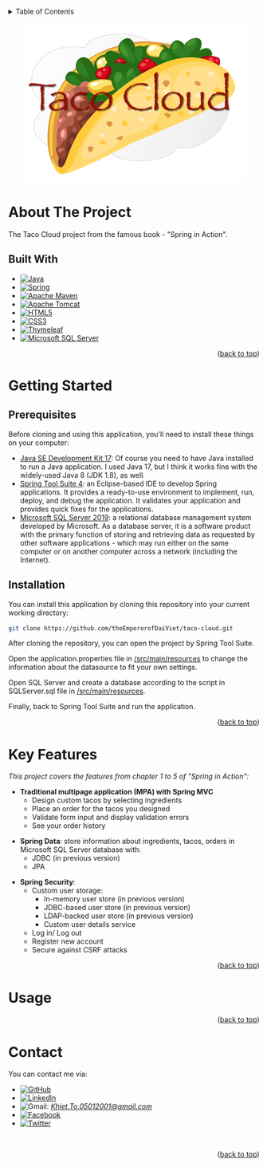 <a name="readme-top"></a>
<!-- TABLE OF CONTENTS -->
<details>
  <summary>Table of Contents</summary>
  <ol>
    <li>
      <a href="#about-the-project">About The Project</a>
      <ul>
        <li><a href="#built-with">Built With</a></li>
      </ul>
    </li>
    <li>
      <a href="#getting-started">Getting Started</a>
      <ul>
        <li><a href="#prerequisites">Prerequisites</a></li>
        <li><a href="#installation">Installation</a></li>
      </ul>
    </li>
    <li><a href="#key-features">Key Features</li>
    <li><a href="#usage">Usage</a></li>
    <li><a href="#contact">Contact</a></li>
  </ol>
</details>

<p align="center">
    <img src="https://github.com/theEmperorofDaiViet/taco-cloud/blob/master/src/main/resources/static/images/TacoCloud.png">
</p>

# About The Project
The Taco Cloud project from the famous book - "Spring in Action".

## Built With
* [![Java][Java-shield]][Java-url]
* [![Spring][Spring-shield]][Spring-url]
* [![Apache Maven][Apache Maven-shield]][Apache Maven-url]
* [![Apache Tomcat][Apache Tomcat-shield]][Apache Tomcat-url]
* [![HTML5][HTML5-shield]][HTML5-url]
* [![CSS3][CSS3-shield]][CSS3-url]
* [![Thymeleaf][Thymeleaf-shield]][Thymeleaf-url]
* [![Microsoft SQL Server][MicrosoftSQLServer-shield]][MicrosoftSQLServer-url]

<p align="right">(<a href="#readme-top">back to top</a>)</p>

# Getting Started

## Prerequisites
Before cloning and using this application, you'll need to install these things on your computer:
* [Java SE Development Kit 17](https://www.oracle.com/java/technologies/downloads/#java17): Of course you need to have Java installed to run a Java application. I used Java 17, but I think it works fine with the widely-used Java 8 (JDK 1.8), as well.
* [Spring Tool Suite 4](https://spring.io/tools): an Eclipse-based IDE to develop Spring applications. 
It provides a ready-to-use environment to implement, run, deploy, and debug the application. 
It validates your application and provides quick fixes for the applications.
* [Microsoft SQL Server 2019](https://www.microsoft.com/en-us/sql-server/sql-server-2019): a relational database management system developed by Microsoft.
As a database server, it is a software product with the primary function of storing and retrieving data as requested by other software applications - 
which may run either on the same computer or on another computer across a network (including the Internet).

## Installation
You can install this application by cloning this repository into your current working directory:
```sh
git clone https://github.com/theEmperorofDaiViet/taco-cloud.git
```
After cloning the repository, you can open the project by Spring Tool Suite.

Open the application.properties file in [/src/main/resources](/src/main/resources) to change the information about the datasource to fit your own settings.

Open SQL Server and create a database according to the script in SQLServer.sql file in [/src/main/resources](/src/main/resources).

Finally, back to Spring Tool Suite and run the application.

<p align="right">(<a href="#readme-top">back to top</a>)</p>

# Key Features
<i>This project covers the features from chapter 1 to 5 of "Spring in Action":</i>

- <b>Traditional multipage application (MPA) with Spring MVC</b>
    - Design custom tacos by selecting ingredients
    - Place an order for the tacos you designed
    - Validate form input and display validation errors
    - See your order history


+ <b>Spring Data</b>: store information about ingredients, tacos, orders in Microsoft SQL Server database with:
    + JDBC (in previous version)
    + JPA

- <b>Spring Security</b>:
    - Custom user storage:
        - In-memory user store (in previous version)
        - JDBC-based user store (in previous version)
        - LDAP-backed user store (in previous version)
        - Custom user details service
    - Log in/ Log out
    - Register new account
    - Secure against CSRF attacks

<p align="right">(<a href="#readme-top">back to top</a>)</p>

# Usage

<p align="right">(<a href="#readme-top">back to top</a>)</p>

# Contact

You can contact me via:
* [![GitHub][GitHub-shield]][GitHub-url]
* [![LinkedIn][LinkedIn-shield]][LinkedIn-url]
* ![Gmail][Gmail-shield]:&nbsp;<i>Khiet.To.05012001@gmail.com</i>
* [![Facebook][Facebook-shield]][Facebook-url]
* [![Twitter][Twitter-shield]][Twitter-url]

<br/>
<p align="right">(<a href="#readme-top">back to top</a>)</p>

<!-- MARKDOWN LINKS & IMAGES -->
<!-- Tech stack -->
[Java-shield]: https://img.shields.io/badge/Java-ED8B00?style=for-the-badge&logo=java&logoColor=white
[Java-url]: https://www.java.com/
[Spring-shield]: https://img.shields.io/badge/spring-%236DB33F.svg?style=for-the-badge&logo=spring&logoColor=white
[Spring-url]: https://spring.io/
[Apache Maven-shield]: https://img.shields.io/badge/Apache%20Maven-C71A36?style=for-the-badge&logo=Apache%20Maven&logoColor=white
[Apache Maven-url]: https://maven.apache.org/
[Apache Tomcat-shield]: https://img.shields.io/badge/apache%20tomcat-%23F8DC75.svg?style=for-the-badge&logo=apache-tomcat&logoColor=black
[Apache Tomcat-url]: https://tomcat.apache.org/
[HTML5-shield]: https://img.shields.io/badge/html5-%23E34F26.svg?style=for-the-badge&logo=html5&logoColor=white
[HTML5-url]: https://www.w3.org/html/
[CSS3-shield]: https://img.shields.io/badge/css3-%231572B6.svg?style=for-the-badge&logo=css3&logoColor=white
[CSS3-url]: https://www.w3.org/Style/CSS/
[Thymeleaf-shield]: https://img.shields.io/badge/Thymeleaf-%23005C0F.svg?style=for-the-badge&logo=Thymeleaf&logoColor=white
[Thymeleaf-url]: https://www.thymeleaf.org/
[MicrosoftSQLServer-shield]: https://img.shields.io/badge/Microsoft%20SQL%20Sever-CC2927?style=for-the-badge&logo=microsoft%20sql%20server&logoColor=white
[MicrosoftSQLServer-url]: https://www.microsoft.com/en-us/sql-server

<!-- Contact -->
[GitHub-shield]: https://img.shields.io/badge/github-%23121011.svg?style=for-the-badge&logo=github&logoColor=white
[GitHub-url]: https://github.com/theEmperorofDaiViet
[LinkedIn-shield]: https://img.shields.io/badge/linkedin-%230077B5.svg?style=for-the-badge&logo=linkedin&logoColor=white
[LinkedIn-url]: https://www.linkedin.com/in/khiet-to/
[Gmail-shield]: https://img.shields.io/badge/Gmail-D14836?style=for-the-badge&logo=gmail&logoColor=white
[Facebook-shield]: https://img.shields.io/badge/Facebook-%231877F2.svg?style=for-the-badge&logo=Facebook&logoColor=white
[Facebook-url]: https://www.facebook.com/Khiet.To.Official/
[Twitter-shield]: https://img.shields.io/badge/Twitter-%231DA1F2.svg?style=for-the-badge&logo=Twitter&logoColor=white
[Twitter-url]: https://twitter.com/KhietTo
